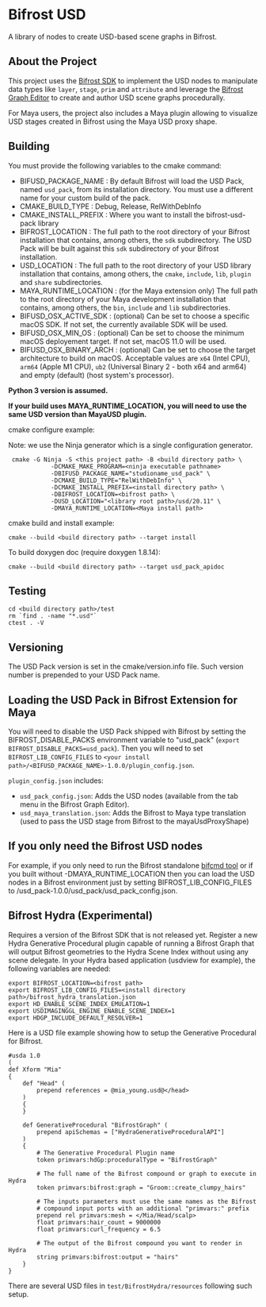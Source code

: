 Bifrost USD
==========

A library of nodes to create USD-based scene graphs in Bifrost.


## About the Project

This project uses the [Bifrost SDK](https://help.autodesk.com/view/BIFROST/ENU/?guid=Bifrost_DevHelp_BifrostSDKAminoAPI_html) to implement the USD nodes to 
manipulate data types like `layer`, `stage`, `prim` and `attribute` and leverage the [Bifrost Graph Editor](https://help.autodesk.com/view/BIFROST/ENU/?guid=Bifrost_Common_working_in_bifrost_html) to create and author USD scene graphs procedurally.

For Maya users, the project also includes a Maya plugin allowing to visualize USD stages created in Bifrost using the Maya USD proxy shape.

## Building

You must provide the following variables to the cmake command:

* BIFUSD_PACKAGE_NAME : By default Bifrost will load the USD Pack, named `usd_pack`, from its installation directory. You must use a different name for your custom build of the pack.
* CMAKE_BUILD_TYPE : Debug, Release, RelWithDebInfo
* CMAKE_INSTALL_PREFIX : Where you want to install the bifrost-usd-pack library
* BIFROST_LOCATION : The full path to the root directory of your Bifrost installation that contains, among others, the `sdk` subdirectory. The USD Pack will be built against this `sdk` subdirectory of your Bifrost installation.
* USD_LOCATION : The full path to the root directory of your USD library installation that contains, among others, the `cmake`, `include`, `lib`, `plugin` and `share` subdirectories.
* MAYA_RUNTIME_LOCATION : (for the Maya extension only) The full path to the root directory of your Maya development installation that contains, among others, the `bin`, `include` and `lib` subdirectories.
* BIFUSD_OSX_ACTIVE_SDK : (optional) Can be set to choose a specific macOS SDK. If not set, the currently available SDK will be used.
* BIFUSD_OSX_MIN_OS : (optional) Can be set to choose the minimum macOS deployement target. If not set, macOS 11.0 will be used.
* BIFUSD_OSX_BINARY_ARCH : (optional) Can be set to choose the target architecture to build on macOS. Acceptable values are `x64` (Intel CPU), `arm64` (Apple M1 CPU), `ub2` (Universal Binary 2 - both x64 and arm64) and empty (default) (host system's processor).

__Python 3 version is assumed.__

__If your build uses MAYA_RUNTIME_LOCATION, you will need to use the same USD version than MayaUSD plugin.__


cmake configure example:

Note: we use the Ninja generator which is a single configuration generator.

```
 cmake -G Ninja -S <this project path> -B <build directory path> \
            -DCMAKE_MAKE_PROGRAM=<ninja executable pathname>
            -DBIFUSD_PACKAGE_NAME="studioname_usd_pack" \
            -DCMAKE_BUILD_TYPE="RelWithDebInfo" \
            -DCMAKE_INSTALL_PREFIX=<install directory path> \
            -DBIFROST_LOCATION=<bifrost path> \
            -DUSD_LOCATION="<library root path>/usd/20.11" \
            -DMAYA_RUNTIME_LOCATION=<Maya install path>
```

cmake build and install example:
```
cmake --build <build directory path> --target install
```

To build doxygen doc (require doxygen 1.8.14):
```
cmake --build <build directory path> --target usd_pack_apidoc
```

## Testing

```
cd <build directory path>/test
rm `find . -name "*.usd"`
ctest . -V
```

## Versioning
The USD Pack version is set in the cmake/version.info file. Such version number is prepended to your USD Pack name.

## Loading the USD Pack in Bifrost Extension for Maya
You will need to disable the USD Pack shipped with Bifrost by setting the BIFROST_DISABLE_PACKS environment variable to "usd_pack" (`export BIFROST_DISABLE_PACKS=usd_pack`).
Then you will need to set `BIFROST_LIB_CONFIG_FILES` to `<your install path>/<BIFUSD_PACKAGE_NAME>-1.0.0/plugin_config.json`.

`plugin_config.json` includes:
* `usd_pack_config.json`: Adds the USD nodes (available from the tab menu in the Bifrost Graph Editor).
* `usd_maya_translation.json`: Adds the Bifrost to Maya type translation (used to pass the USD stage from Bifrost to the mayaUsdProxyShape)  


## If you only need the Bifrost USD nodes
For example, if you only need to run the Bifrost standalone [bifcmd tool](https://help.autodesk.com/view/BIFROST/ENU/?guid=Bifrost_Common_bifcmd_Using_bifcmd_html) or if you built without -DMAYA_RUNTIME_LOCATION then you can load the USD nodes in a Bifrost environment just by setting BIFROST_LIB_CONFIG_FILES to <your install path>/usd_pack-1.0.0/usd_pack/usd_pack_config.json.

## Bifrost Hydra (Experimental)
Requires a version of the Bifrost SDK that is not released yet.
Register a new Hydra Generative Procedural plugin capable of running a Bifrost Graph that will output
Bifrost geometries to the Hydra Scene Index without using any scene delegate. 
In your Hydra based application (usdview for example), the following variables are needed:
```
export BIFROST_LOCATION=<bifrost path>
export BIFROST_LIB_CONFIG_FILES=<install directory path>/bifrost_hydra_translation.json
export HD_ENABLE_SCENE_INDEX_EMULATION=1
export USDIMAGINGGL_ENGINE_ENABLE_SCENE_INDEX=1
export HDGP_INCLUDE_DEFAULT_RESOLVER=1
```

Here is a USD file example showing how to setup the Generative Procedural for Bifrost.
```
#usda 1.0
(
def Xform "Mia"
{
    def "Head" (
        prepend references = @mia_young.usd@</head>
    )
    {
    }
    
    def GenerativeProcedural "BifrostGraph" (
        prepend apiSchemas = ["HydraGenerativeProceduralAPI"]
    )
    {
        # The Generative Procedural Plugin name
        token primvars:hdGp:proceduralType = "BifrostGraph"
        
        # The full name of the Bifrost compound or graph to execute in Hydra
        token primvars:bifrost:graph = "Groom::create_clumpy_hairs"

        # The inputs parameters must use the same names as the Bifrost
        # compound input ports with an additional "primvars:" prefix
        prepend rel primvars:mesh = </Mia/Head/scalp>
        float primvars:hair_count = 9000000
        float primvars:curl_frequency = 6.5

        # The output of the Bifrost compound you want to render in Hydra
        string primvars:bifrost:output = "hairs"
    }
}
```
There are several USD files in `test/BifrostHydra/resources` following such setup.